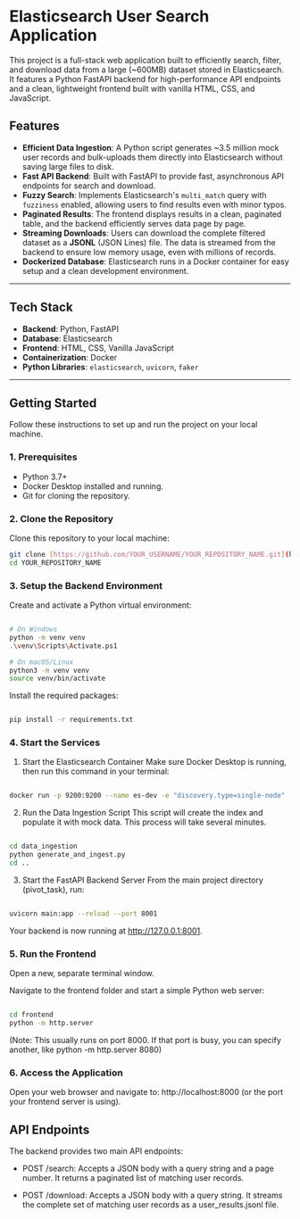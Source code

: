 # Elasticsearch User Search Application

This project is a full-stack web application built to efficiently search, filter, and download data from a large (~600MB) dataset stored in Elasticsearch. It features a Python FastAPI backend for high-performance API endpoints and a clean, lightweight frontend built with vanilla HTML, CSS, and JavaScript.

## Features

-   **Efficient Data Ingestion**: A Python script generates ~3.5 million mock user records and bulk-uploads them directly into Elasticsearch without saving large files to disk.
-   **Fast API Backend**: Built with FastAPI to provide fast, asynchronous API endpoints for search and download.
-   **Fuzzy Search**: Implements Elasticsearch's `multi_match` query with `fuzziness` enabled, allowing users to find results even with minor typos.
-   **Paginated Results**: The frontend displays results in a clean, paginated table, and the backend efficiently serves data page by page.
-   **Streaming Downloads**: Users can download the complete filtered dataset as a **JSONL** (JSON Lines) file. The data is streamed from the backend to ensure low memory usage, even with millions of records.
-   **Dockerized Database**: Elasticsearch runs in a Docker container for easy setup and a clean development environment.

---

## Tech Stack

-   **Backend**: Python, FastAPI
-   **Database**: Elasticsearch
-   **Frontend**: HTML, CSS, Vanilla JavaScript
-   **Containerization**: Docker
-   **Python Libraries**: `elasticsearch`, `uvicorn`, `faker`

---

## Getting Started

Follow these instructions to set up and run the project on your local machine.

### 1. Prerequisites

-   Python 3.7+
-   Docker Desktop installed and running.
-   Git for cloning the repository.

### 2. Clone the Repository

Clone this repository to your local machine:
```bash
git clone [https://github.com/YOUR_USERNAME/YOUR_REPOSITORY_NAME.git](https://github.com/YOUR_USERNAME/YOUR_REPOSITORY_NAME.git)
cd YOUR_REPOSITORY_NAME
```

### 3. Setup the Backend Environment

Create and activate a Python virtual environment:

```Bash

# On Windows
python -m venv venv
.\venv\Scripts\Activate.ps1

# On macOS/Linux
python3 -m venv venv
source venv/bin/activate
```

Install the required packages:

```Bash

pip install -r requirements.txt
```

### 4. Start the Services
1. Start the Elasticsearch Container
Make sure Docker Desktop is running, then run this command in your terminal:

```Bash

docker run -p 9200:9200 --name es-dev -e "discovery.type=single-node" -e "xpack.security.enabled=false" -d docker.elastic.co/elasticsearch/elasticsearch:8.14.1
```
2. Run the Data Ingestion Script
This script will create the index and populate it with mock data. This process will take several minutes.

```Bash

cd data_ingestion
python generate_and_ingest.py
cd ..
```
3. Start the FastAPI Backend Server
From the main project directory (pivot_task), run:

```Bash

uvicorn main:app --reload --port 8001
```
Your backend is now running at http://127.0.0.1:8001.

### 5. Run the Frontend
Open a new, separate terminal window.

Navigate to the frontend folder and start a simple Python web server:

```Bash

cd frontend
python -m http.server
```
(Note: This usually runs on port 8000. If that port is busy, you can specify another, like python -m http.server 8080)

### 6. Access the Application
Open your web browser and navigate to:
http://localhost:8000 (or the port your frontend server is using).

## API Endpoints
The backend provides two main API endpoints:

- POST /search: Accepts a JSON body with a query string and a page number. It returns a paginated list of matching user records.

- POST /download: Accepts a JSON body with a query string. It streams the complete set of matching user records as a user_results.jsonl file.